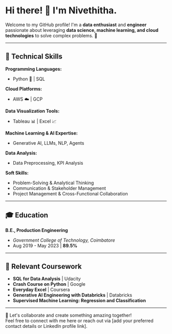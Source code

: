 

# Hi there! 👋 I'm Nivethitha.
Welcome to my GitHub profile! I'm a **data enthusiast** and **engineer** passionate about leveraging **data science, machine learning, and cloud technologies** to solve complex problems. 🚀  

---

## 🔧 Technical Skills  
**Programming Languages:**  
- Python 🐍 | SQL  

**Cloud Platforms:**  
- AWS ☁️ | GCP  

**Data Visualization Tools:**  
- Tableau 📊 | Excel 📈  

**Machine Learning & AI Expertise:**  
- Generative AI, LLMs, NLP, Agents  

**Data Analysis:**  
- Data Preprocessing, KPI Analysis  

**Soft Skills:**  
- Problem-Solving & Analytical Thinking  
- Communication & Stakeholder Management  
- Project Management & Cross-Functional Collaboration  

---

## 🎓 Education  
**B.E., Production Engineering**  
- *Government College of Technology, Coimbatore*  
- Aug 2019 - May 2023 | **89.5%**  

---

## 📘 Relevant Coursework  
- **SQL for Data Analysis** | Udacity  
- **Crash Course on Python** | Google  
- **Everyday Excel** | Coursera  
- **Generative AI Engineering with Databricks** | Databricks  
- **Supervised Machine Learning: Regression and Classification**  

---

🌟 Let's collaborate and create something amazing together!  
Feel free to connect with me here or reach out via [add your preferred contact details or LinkedIn profile link].  

